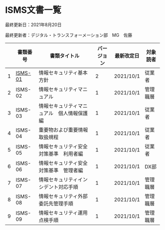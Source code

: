 # ISMS文書一覧

最終更新日：2021年8月20日

最終更新者：デジタル・トランスフォーメーション部　MG　佐藤

|      | 書類番号 | 書類タイトル                               | バージョン | 最新改定日 | 対象読者 |
| ---- | -------- | ------------------------------------------ | ---------- | ---------- | -------- |
| 1    | [ISMS-01](./ISMS-01_情報セキュリティ基本方針.html)  | 情報セキュリティ基本方針                   | 2          | 2021/10/1  | 従業者   |
| 2    | ISMS-02  | 情報セキュリティマニュアル                 | 1          | 2021/10/1  | 管理職層 |
| 3    | ISMS-03  | 情報セキュリティマニュアル　個人情報保護編 | 1          | 2021/10/1  | 従業者   |
| 4    | ISMS-04  | 重要物および重要情報取扱規程               | 1          | 2021/10/1  | 従業者   |
| 5    | ISMS-05  | 情報セキュリティ安全対策基準　利用者編     | 1          | 2021/10/1  | 従業者   |
| 6    | ISMS-06  | 情報セキュリティ安全対策基準　管理者編     | 1          | 2021/10/1  | DX部     |
| 7    | ISMS-07  | 情報セキュリティインシデント対応手順       | 1          | 2021/10/1  | 管理職層 |
| 8    | ISMS-08  | 情報セキュリティ外部委託先管理手順         | 1          | 2021/10/1  | 管理職層 |
| 9    | ISMS-09  | 情報セキュリティ運用点検手順               | 1          | 2021/10/1  | 管理職層 |
